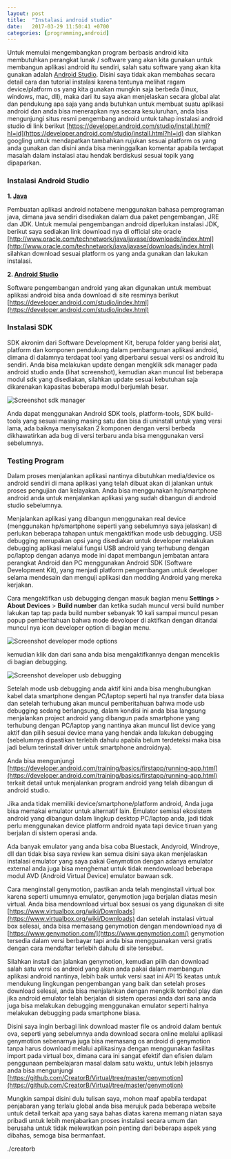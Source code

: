 ```yaml
---
layout: post
title:  "Instalasi android studio"
date:   2017-03-29 11:50:41 +0700
categories: [programming,android]
---
```


Untuk memulai mengembangkan program berbasis android kita membutuhkan perangkat lunak / software yang akan kita gunakan untuk membangun aplikasi android itu sendiri, salah satu software yang akan kita gunakan adalah [Android Studio](https://developer.android.com/studio/intro/index.html?hl=id). Disini saya tidak akan membahas secara detail cara dan tutorial instalasi karena tentunya melihat ragam device/platform os yang kita gunakan mungkin saja berbeda (linux, windows, mac, dll), maka dari itu saya akan menjelaskan secara global alat dan pendukung apa saja yang anda butuhkan untuk membuat suatu aplikasi android dan anda bisa menerapkan nya secara kesuluruhan, anda bisa mengunjungi situs resmi pengembang android untuk tahap instalasi android studio di link berikut [https://developer.android.com/studio/install.html?hl=id](https://developer.android.com/studio/install.html?hl=id) dan silahkan googling untuk mendapatkan tambahkan rujukan sesuai platform os yang anda gunakan dan disini anda bisa meninggalkan komentar apabila terdapat masalah dalam instalasi atau hendak berdiskusi sesuai topik yang dipaparkan.

### Instalasi Android Studio

**1. [Java](https://en.wikipedia.org/wiki/Java_Development_Kit)**

Pembuatan aplikasi android notabene menggunakan bahasa pemprograman java, dimana java sendiri disediakan dalam dua paket pengembangan, JRE dan JDK. Untuk memulai pengembangan android diperlukan instalasi JDK, berikut saya sediakan link download nya di official site oracle [http://www.oracle.com/technetwork/java/javase/downloads/index.html](http://www.oracle.com/technetwork/java/javase/downloads/index.html) silahkan download sesuai platform os yang anda gunakan dan lakukan instalasi.

**2. [Android Studio](https://developer.android.com/studio/intro/index.html?hl=id)**

Software pengembangan android yang akan digunakan untuk membuat aplikasi android bisa anda download di site resminya berikut [https://developer.android.com/studio/index.html](https://developer.android.com/studio/index.html)

### Instalasi SDK

SDK akronim dari Software Development Kit, berupa folder yang berisi alat, platform dan komponen pendukung dalam pembangunan aplikasi android, dimana di dalamnya terdapat tool yang diperbarui sesuai versi os android itu sendiri. Anda bisa melakukan update dengan mengklik sdk manager pada android studio anda (lihat screenshot), kemudian akan muncul list beberapa modul sdk yang disediakan, silahkan update sesuai kebutuhan saja dikarenakan kapasitas beberapa modul berjumlah besar.

![Screenshot sdk manager](https://c1.staticflickr.com/3/2870/32880748244_08c0f23da2_b.jpg)

Anda dapat menggunakan Android SDK tools, platform-tools, SDK build-tools yang sesuai masing masing satu dan bisa di uninstall untuk yang versi lama, ada baiknya menyisakan 2 komponen dengan versi berbeda dikhawatirkan ada bug di versi terbaru anda bisa menggunakan versi sebelumnya.

### Testing Program

Dalam proses menjalankan aplikasi nantinya dibutuhkan media/device os android sendiri di mana aplikasi yang telah dibuat akan di jalankan untuk proses pengujian dan kelayakan. Anda bisa menggunakan hp/smartphone android anda untuk menjalankan aplikasi yang sudah dibangun di android studio sebelumnya.

Menjalankan aplikasi yang dibangun menggunakan real device (menggunakan hp/smartphone seperti yang sebelumnya saya jelaskan) di perlukan beberapa tahapan untuk mengaktifkan mode usb debugging. USB debugging merupakan opsi yang disediakan untuk developer melakukan debugging aplikasi melalui fungsi USB android yang terhubung dengan pc/laptop dengan adanya mode ini dapat membangun jembatan antara perangkat Android dan PC menggunakan Android SDK (Software Development Kit), yang menjadi platform pengembangan untuk developer selama mendesain dan menguji aplikasi dan modding Android yang mereka kerjakan. 

Cara mengaktifkan usb debugging dengan masuk bagian menu **Settings** > **About Devices** > **Build number** dan ketika sudah muncul versi build number lakukan tap tap pada build number sebanyak 10 kali sampai muncul pesan popup pemberitahuan bahwa mode devoloper di aktifkan dengan ditandai muncul nya icon developer option di bagian menu.

![Screenshot developer mode options](https://c1.staticflickr.com/4/3933/33723929365_fa3a5d51b3_z.jpg)

kemudian klik dan dari sana anda bisa mengaktifkannya dengan menceklis di bagian debugging.

![Screenshot developer usb debugging](https://c1.staticflickr.com/3/2950/33567809302_f14820b949_z.jpg)

Setelah mode usb debugging anda aktif kini anda bisa menghubungkan kabel data smartphone dengan PC/laptop seperti hal nya transfer data biasa dan setelah terhubung akan muncul pemberitahuan bahwa mode usb debugging sedang berlangsung, dalam kondisi ini anda bisa langsung menjalankan project android yang dibangun pada smartphone yang terhubung dengan PC/laptop yang nantinya akan muncul list device yang aktif dan pilih sesuai device mana yang hendak anda lakukan debugging (sebelumnya dipastikan terlebih dahulu apabila belum terdeteksi maka bisa jadi belum terinstall driver untuk smartphone androidnya).

Anda bisa mengunjungi [https://developer.android.com/training/basics/firstapp/running-app.html](https://developer.android.com/training/basics/firstapp/running-app.html) terkait detail untuk menjalankan program android yang telah dibangun di android studio.

Jika anda tidak memiliki device/smartphone/platform android, Anda juga bisa memakai emulator untuk alternatif lain. Emulator semisal ekosistem android yang dibangun dalam lingkup desktop PC/laptop anda, jadi tidak perlu menggunakan device platform android nyata tapi device tiruan yang berjalan di sistem operasi anda.

Ada banyak emulator yang anda bisa coba Bluestack, Andyroid, Windroye, dll dan tidak bisa saya review kan semua disini saya akan menjelaskan instalasi emulator yang saya pakai Genymotion dengan adanya emulator external anda juga bisa menghemat untuk tidak mendownload beberapa modul AVD (Android Virtual Device) emulator bawaan sdk.

Cara menginstall genymotion, pastikan anda telah menginstall virtual box karena seperti umumnya emulator, genymotion juga berjalan diatas mesin virtual. Anda bisa mendownload virtual box sesuai os yang digunakan di site [https://www.virtualbox.org/wiki/Downloads](https://www.virtualbox.org/wiki/Downloads) dan setelah instalasi virtual box selesai, anda bisa memasang genymotion dengan mendownload nya di [https://www.genymotion.com/](https://www.genymotion.com/) genymotion tersedia dalam versi berbayar tapi anda bisa mengguanakan versi gratis dengan cara mendaftar terlebih dahulu di site tersebut.

Silahkan install dan jalankan genymotion, kemudian pilih dan download salah satu versi os android yang akan anda pakai dalam membangun aplikasi android nantinya, lebih baik untuk versi saat ini API 15 keatas untuk mendukung lingkungan pengembangan yang baik dan setelah proses download selesai, anda bisa menjalankan dengan mengklik tombol play dan jika android emulator telah berjalan di sistem operasi anda dari sana anda juga bisa melakukan debugging menggunakan emulator seperti halnya melakukan debugging pada smartphone biasa.

Disini saya ingin berbagi link download master file os android dalam bentuk ova, seperti yang sebelumnya anda download secara online melalui aplikasi genymotion sebenarnya juga bisa memasang os android di genymotion tanpa harus download melalui aplikasinya dengan menggunakan fasilitas import pada virtual box, dimana cara ini sangat efektif dan efisien dalam penggunaan pembelajaran masal dalam satu waktu, untuk lebih jelasnya anda bisa mengunjungi [https://github.com/CreatorB/Virtual/tree/master/genymotion](https://github.com/CreatorB/Virtual/tree/master/genymotion)

Mungkin sampai disini dulu tulisan saya, mohon maaf apabila terdapat penjabaran yang terlalu global anda bisa merujuk pada beberapa website untuk detail terkait apa yang saya bahas diatas karena memang niatan saya pribadi untuk lebih menjabarkan proses instalasi secara umum dan berusaha untuk tidak melewatkan poin penting dari beberapa aspek yang dibahas, semoga bisa bermanfaat.

./creatorb
